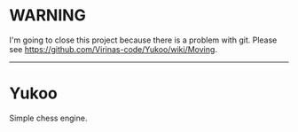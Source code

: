 # WARNING
I'm going to close this project because there is a problem with git. Please see https://github.com/Virinas-code/Yukoo/wiki/Moving.

__________
# Yukoo
Simple chess engine.
